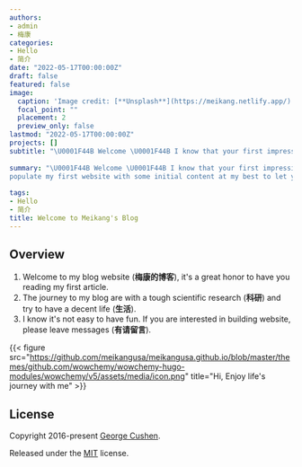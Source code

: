 ```yaml
---
authors:
- admin
- 梅康
categories:
- Hello
- 简介
date: "2022-05-17T00:00:00Z"
draft: false
featured: false
image:
  caption: 'Image credit: [**Unsplash**](https://meikang.netlify.app/)'
  focal_point: ""
  placement: 2
  preview_only: false
lastmod: "2022-05-17T00:00:00Z"
projects: []
subtitle: "\U0001F44B Welcome \U0001F44B I know that your first impressions are important, I’ve tried my best to populate my first website with some initial content at my best to let you get familiar with me in no time."
  
summary: "\U0001F44B Welcome \U0001F44B I know that your first impressions are important, I’ve tried my best to 
populate my first website with some initial content at my best to let you get familiar with me in no time."
  
tags:
- Hello
- 简介
title: Welcome to Meikang's Blog 
---
```


## Overview

1.  Welcome to my blog website (**梅康的博客**), it's a great honor to have you reading my first article. 
2.  The journey to my blog are with a tough scientific research (**科研**) and try to have a decent life (**生活**).
3.  I know it's not easy to have fun. If you are interested in building website, please leave messages (**有请留言**).

{{< figure src="https://github.com/meikangusa/meikangusa.github.io/blob/master/themes/github.com/wowchemy/wowchemy-hugo-modules/wowchemy/v5/assets/media/icon.png" title="Hi, Enjoy life's journey with me" >}}


## License

Copyright 2016-present [George Cushen](https://georgecushen.com).

Released under the [MIT](https://github.com/wowchemy/wowchemy-hugo-modules/blob/master/LICENSE.md) license.
